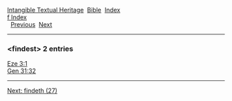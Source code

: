 [Intangible Textual Heritage](../../index)  [Bible](../index) 
[Index](index)   
[f Index](_f_)  
  [Previous](c04240)  [Next](c04242) 

------------------------------------------------------------------------

### &lt;findest&gt; 2 entries

[Eze 3:1](../kjv/eze003.htm#001)  
[Gen 31:32](../kjv/gen031.htm#032)  

------------------------------------------------------------------------

[Next: findeth (27)](c04242)
